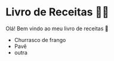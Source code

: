 # Livro de Receitas :man_cook:

Olá! Bem vindo ao meu livro de receitas :wave:

- Churrasco de frango
- Pavê
- outra



